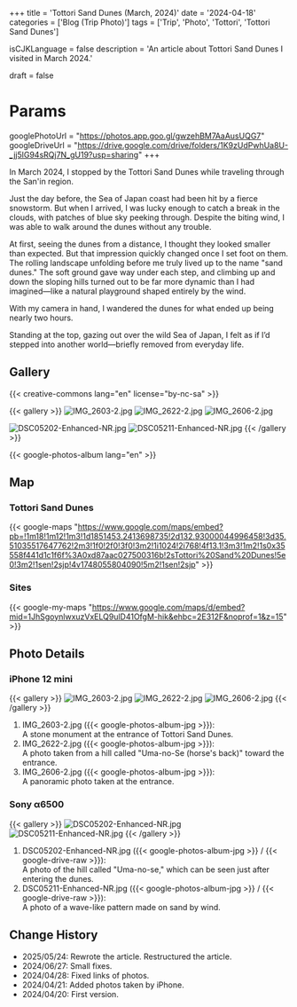+++
title = 'Tottori Sand Dunes (March, 2024)'
date = '2024-04-18'
categories = ['Blog (Trip Photo)']
tags = ['Trip', 'Photo', 'Tottori', 'Tottori Sand Dunes']

isCJKLanguage = false
description = 'An article about Tottori Sand Dunes I visited in March 2024.'

draft = false

# Params
googlePhotoUrl = "https://photos.app.goo.gl/gwzehBM7AaAusUQG7"
googleDriveUrl = "https://drive.google.com/drive/folders/1K9zUdPwhUa8U-_jj5lG94sRQj7N_gU19?usp=sharing"
+++


In March 2024, I stopped by the Tottori Sand Dunes while traveling through
the San'in region.

Just the day before, the Sea of Japan coast had been hit by a fierce snowstorm.
But when I arrived, I was lucky enough to catch a break in the clouds, with
patches of blue sky peeking through. Despite the biting wind, I was able to
walk around the dunes without any trouble.

At first, seeing the dunes from a distance, I thought they looked smaller than
expected. But that impression quickly changed once I set foot on them. The
rolling landscape unfolding before me truly lived up to the name "sand dunes."
The soft ground gave way under each step, and climbing up and down the sloping
hills turned out to be far more dynamic than I had imagined—like a natural
playground shaped entirely by the wind.

With my camera in hand, I wandered the dunes for what ended up being nearly two
hours.

Standing at the top, gazing out over the wild Sea of Japan, I felt as if I’d
stepped into another world—briefly removed from everyday life.


## Gallery

{{< creative-commons lang="en" license="by-nc-sa" >}}

{{< gallery >}}
  <img src="IMG_2603-2.jpg" alt="IMG_2603-2.jpg" class="grid-w50" />
  <img src="IMG_2622-2.jpg" alt="IMG_2622-2.jpg" class="grid-w50" />
  <img src="IMG_2606-2.jpg" alt="IMG_2606-2.jpg" class="grid-w100" />

  <img src="DSC05202-Enhanced-NR.jpg" alt="DSC05202-Enhanced-NR.jpg" class="grid-w65" />
  <img src="DSC05211-Enhanced-NR.jpg" alt="DSC05211-Enhanced-NR.jpg" class="grid-w35" />
{{< /gallery >}}

{{< google-photos-album lang="en" >}}


## Map

### Tottori Sand Dunes

{{< google-maps "https://www.google.com/maps/embed?pb=!1m18!1m12!1m3!1d1851453.2413698735!2d132.93000044996458!3d35.51035517647762!2m3!1f0!2f0!3f0!3m2!1i1024!2i768!4f13.1!3m3!1m2!1s0x35558f441d1c1f6f%3A0xd87aac027500316b!2sTottori%20Sand%20Dunes!5e0!3m2!1sen!2sjp!4v1748055804090!5m2!1sen!2sjp" >}}


### Sites

{{< google-my-maps "https://www.google.com/maps/d/embed?mid=1JhSgoynlwxuzVxELQ9ulD41OfgM-hik&ehbc=2E312F&noprof=1&z=15" >}}


## Photo Details

### iPhone 12 mini

{{< gallery >}}
  <img src="IMG_2603-2.jpg" alt="IMG_2603-2.jpg" class="grid-w50" />
  <img src="IMG_2622-2.jpg" alt="IMG_2622-2.jpg" class="grid-w50" />
  <img src="IMG_2606-2.jpg" alt="IMG_2606-2.jpg" class="grid-w100" />
{{< /gallery >}}

1. IMG\_2603-2.jpg ({{< google-photos-album-jpg >}}):  
    A stone monument at the entrance of Tottori Sand Dunes.
1. IMG\_2622-2.jpg ({{< google-photos-album-jpg >}}):  
    A photo taken from a hill called "Uma-no-Se (horse's back)" toward the entrance.
1. IMG\_2606-2.jpg ({{< google-photos-album-jpg >}}):  
    A panoramic photo taken at the entrance.


### Sony α6500

{{< gallery >}}
  <img src="DSC05202-Enhanced-NR.jpg" alt="DSC05202-Enhanced-NR.jpg" class="grid-w65" />
  <img src="DSC05211-Enhanced-NR.jpg" alt="DSC05211-Enhanced-NR.jpg" class="grid-w35" />
{{< /gallery >}}

1. DSC05202-Enhanced-NR.jpg ({{< google-photos-album-jpg >}} / {{< google-drive-raw >}}):  
    A photo of the hill called "Uma-no-se," which can be seen just after entering the dunes.
1. DSC05211-Enhanced-NR.jpg ({{< google-photos-album-jpg >}} / {{< google-drive-raw >}}):  
    A photo of a wave-like pattern made on sand by wind.


## Change History

- 2025/05/24: Rewrote the article. Restructured the article.
- 2024/06/27: Small fixes.
- 2024/04/28: Fixed links of photos.
- 2024/04/21: Added photos taken by iPhone.
- 2024/04/20: First version.


